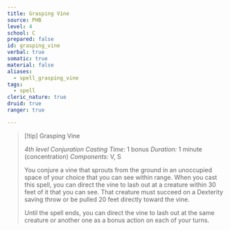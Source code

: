```yaml
---
title: Grasping Vine
source: PHB
level: 4
school: C
prepared: false
id: grasping_vine
verbal: true
somatic: true
material: false
aliases:
  - spell_grasping_vine
tags:
  - spell
cleric_nature: true
druid: true
ranger: true

---
```

>[!tip] Grasping Vine
>
> *4th level Conjuration*
> *Casting Time:* 1 bonus
> *Duration:* 1 minute (concentration)
> *Components:* V, S
>
>You conjure a vine that sprouts from the ground in an unoccupied space of your choice that you can see within range. When you cast this spell, you can direct the vine to lash out at a creature within 30 feet of it that you can see. That creature must succeed on a Dexterity saving throw or be pulled 20 feet directly toward the vine.
>
>Until the spell ends, you can direct the vine to lash out at the same creature or another one as a bonus action on each of your turns.
>


